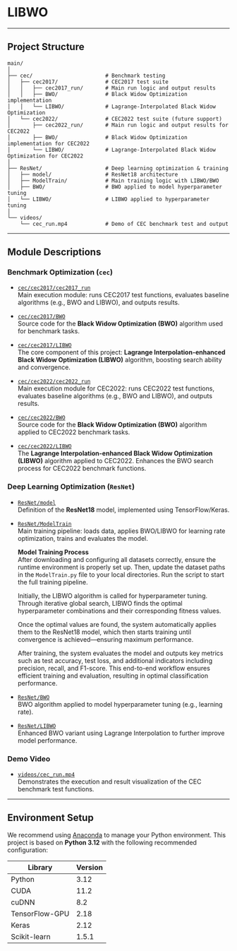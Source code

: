 # LIBWO

---

## Project Structure

```
main/
│
├── cec/                       # Benchmark testing
│   ├── cec2017/               # CEC2017 test suite
│   │   ├── cec2017_run/       # Main run logic and output results
│   │   ├── BWO/               # Black Widow Optimization implementation
│   │   └── LIBWO/             # Lagrange-Interpolated Black Widow Optimization
│   └── cec2022/               # CEC2022 test suite (future support)
│       ├── cec2022_run/       # Main run logic and output results for CEC2022
│       ├── BWO/               # Black Widow Optimization implementation for CEC2022
│       └── LIBWO/             # Lagrange-Interpolated Black Widow Optimization for CEC2022
│
├── ResNet/                    # Deep learning optimization & training
│   ├── model/                 # ResNet18 architecture
│   ├── ModelTrain/            # Main training logic with LIBWO/BWO
│   ├── BWO/                   # BWO applied to model hyperparameter tuning
│   └── LIBWO/                 # LIBWO applied to hyperparameter tuning
│
└── videos/
    └── cec_run.mp4            # Demo of CEC benchmark test and output
```

---

## Module Descriptions

### Benchmark Optimization (`cec`)

- [`cec/cec2017/cec2017_run`](./cec/cec2017/cec2017_run)  
  Main execution module: runs CEC2017 test functions, evaluates baseline algorithms (e.g., BWO and LIBWO), and outputs results.

- [`cec/cec2017/BWO`](./cec/cec2017/BWO)  
  Source code for the **Black Widow Optimization (BWO)** algorithm used for benchmark tasks.

- [`cec/cec2017/LIBWO`](./cec/cec2017/LIBWO)  
  The core component of this project: **Lagrange Interpolation-enhanced Black Widow Optimization (LIBWO)** algorithm, boosting search ability and convergence.

- [`cec/cec2022/cec2022_run`](./cec/cec2022/cec2022_run)  
  Main execution module for CEC2022: runs CEC2022 test functions, evaluates baseline algorithms (e.g., BWO and LIBWO), and outputs results.

- [`cec/cec2022/BWO`](./cec/cec2022/BWO)  
  Source code for the **Black Widow Optimization (BWO)** algorithm applied to CEC2022 benchmark tasks.

- [`cec/cec2022/LIBWO`](./cec/cec2022/LIBWO)  
  The **Lagrange Interpolation-enhanced Black Widow Optimization (LIBWO)** algorithm applied to CEC2022. Enhances the BWO search process for CEC2022 benchmark functions.

### Deep Learning Optimization (`ResNet`)

- [`ResNet/model`](./ResNet/model)  
  Definition of the **ResNet18** model, implemented using TensorFlow/Keras.

- [`ResNet/ModelTrain`](./ResNet/ModelTrain)  
  Main training pipeline: loads data, applies BWO/LIBWO for learning rate optimization, trains and evaluates the model.

  **Model Training Process**  
  After downloading and configuring all datasets correctly, ensure the runtime environment is properly set up. Then, update the dataset paths in the `ModelTrain.py` file to your local directories. Run the script to start the full training pipeline.

  Initially, the LIBWO algorithm is called for hyperparameter tuning. Through iterative global search, LIBWO finds the optimal hyperparameter combinations and their corresponding fitness values.

  Once the optimal values are found, the system automatically applies them to the ResNet18 model, which then starts training until convergence is achieved—ensuring maximum performance.

  After training, the system evaluates the model and outputs key metrics such as test accuracy, test loss, and additional indicators including precision, recall, and F1-score. This end-to-end workflow ensures efficient training and evaluation, resulting in optimal classification performance.

- [`ResNet/BWO`](./ResNet/BWO)  
  BWO algorithm applied to model hyperparameter tuning (e.g., learning rate).

- [`ResNet/LIBWO`](./ResNet/LIBWO)  
  Enhanced BWO variant using Lagrange Interpolation to further improve model performance.

### Demo Video

- [`videos/cec_run.mp4`](./videos/cec_run.mp4)  
  Demonstrates the execution and result visualization of the CEC benchmark test functions.

---

## Environment Setup

We recommend using [Anaconda](https://www.anaconda.com/) to manage your Python environment. This project is based on **Python 3.12** with the following recommended configuration:

| Library         | Version     |
|----------------|-------------|
| Python          | 3.12        |
| CUDA            | 11.2        |
| cuDNN           | 8.2         |
| TensorFlow-GPU  | 2.18        |
| Keras           | 2.12        |
| Scikit-learn    | 1.5.1       |
